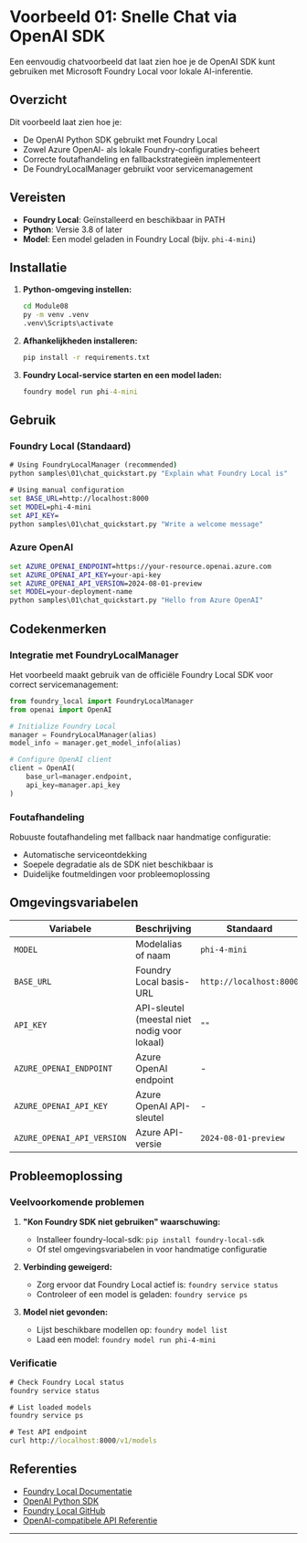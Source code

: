 <!--
CO_OP_TRANSLATOR_METADATA:
{
  "original_hash": "fb649a75048715165e76e20b366620a9",
  "translation_date": "2025-09-24T23:55:21+00:00",
  "source_file": "Module08/samples/01/README.md",
  "language_code": "nl"
}
-->
# Voorbeeld 01: Snelle Chat via OpenAI SDK

Een eenvoudig chatvoorbeeld dat laat zien hoe je de OpenAI SDK kunt gebruiken met Microsoft Foundry Local voor lokale AI-inferentie.

## Overzicht

Dit voorbeeld laat zien hoe je:
- De OpenAI Python SDK gebruikt met Foundry Local
- Zowel Azure OpenAI- als lokale Foundry-configuraties beheert
- Correcte foutafhandeling en fallbackstrategieën implementeert
- De FoundryLocalManager gebruikt voor servicemanagement

## Vereisten

- **Foundry Local**: Geïnstalleerd en beschikbaar in PATH
- **Python**: Versie 3.8 of later
- **Model**: Een model geladen in Foundry Local (bijv. `phi-4-mini`)

## Installatie

1. **Python-omgeving instellen:**
   ```cmd
   cd Module08
   py -m venv .venv
   .venv\Scripts\activate
   ```

2. **Afhankelijkheden installeren:**
   ```cmd
   pip install -r requirements.txt
   ```

3. **Foundry Local-service starten en een model laden:**
   ```cmd
   foundry model run phi-4-mini
   ```

## Gebruik

### Foundry Local (Standaard)

```cmd
# Using FoundryLocalManager (recommended)
python samples\01\chat_quickstart.py "Explain what Foundry Local is"

# Using manual configuration
set BASE_URL=http://localhost:8000
set MODEL=phi-4-mini
set API_KEY=
python samples\01\chat_quickstart.py "Write a welcome message"
```

### Azure OpenAI

```cmd
set AZURE_OPENAI_ENDPOINT=https://your-resource.openai.azure.com
set AZURE_OPENAI_API_KEY=your-api-key
set AZURE_OPENAI_API_VERSION=2024-08-01-preview
set MODEL=your-deployment-name
python samples\01\chat_quickstart.py "Hello from Azure OpenAI"
```

## Codekenmerken

### Integratie met FoundryLocalManager

Het voorbeeld maakt gebruik van de officiële Foundry Local SDK voor correct servicemanagement:

```python
from foundry_local import FoundryLocalManager
from openai import OpenAI

# Initialize Foundry Local
manager = FoundryLocalManager(alias)
model_info = manager.get_model_info(alias)

# Configure OpenAI client
client = OpenAI(
    base_url=manager.endpoint,
    api_key=manager.api_key
)
```

### Foutafhandeling

Robuuste foutafhandeling met fallback naar handmatige configuratie:
- Automatische serviceontdekking
- Soepele degradatie als de SDK niet beschikbaar is
- Duidelijke foutmeldingen voor probleemoplossing

## Omgevingsvariabelen

| Variabele | Beschrijving | Standaard | Vereist |
|-----------|--------------|-----------|---------|
| `MODEL` | Modelalias of naam | `phi-4-mini` | Nee |
| `BASE_URL` | Foundry Local basis-URL | `http://localhost:8000` | Nee |
| `API_KEY` | API-sleutel (meestal niet nodig voor lokaal) | `""` | Nee |
| `AZURE_OPENAI_ENDPOINT` | Azure OpenAI endpoint | - | Voor Azure |
| `AZURE_OPENAI_API_KEY` | Azure OpenAI API-sleutel | - | Voor Azure |
| `AZURE_OPENAI_API_VERSION` | Azure API-versie | `2024-08-01-preview` | Nee |

## Probleemoplossing

### Veelvoorkomende problemen

1. **"Kon Foundry SDK niet gebruiken" waarschuwing:**
   - Installeer foundry-local-sdk: `pip install foundry-local-sdk`
   - Of stel omgevingsvariabelen in voor handmatige configuratie

2. **Verbinding geweigerd:**
   - Zorg ervoor dat Foundry Local actief is: `foundry service status`
   - Controleer of een model is geladen: `foundry service ps`

3. **Model niet gevonden:**
   - Lijst beschikbare modellen op: `foundry model list`
   - Laad een model: `foundry model run phi-4-mini`

### Verificatie

```cmd
# Check Foundry Local status
foundry service status

# List loaded models
foundry service ps

# Test API endpoint
curl http://localhost:8000/v1/models
```

## Referenties

- [Foundry Local Documentatie](https://learn.microsoft.com/azure/ai-foundry/foundry-local/)
- [OpenAI Python SDK](https://github.com/openai/openai-python)
- [Foundry Local GitHub](https://github.com/microsoft/Foundry-Local)
- [OpenAI-compatibele API Referentie](https://learn.microsoft.com/azure/ai-foundry/foundry-local/how-to/how-to-integrate-with-inference-sdks)

---

